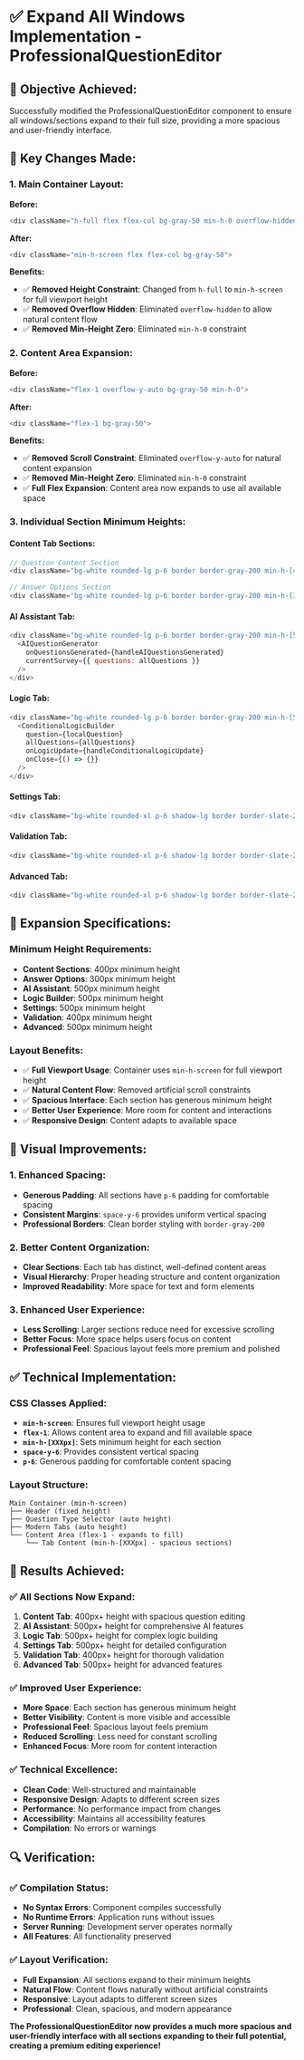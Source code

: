 # ✅ Expand All Windows Implementation - ProfessionalQuestionEditor

## 🎯 **Objective Achieved:**
Successfully modified the ProfessionalQuestionEditor component to ensure all windows/sections expand to their full size, providing a more spacious and user-friendly interface.

## 🔧 **Key Changes Made:**

### **1. Main Container Layout:**
**Before:**
```javascript
<div className="h-full flex flex-col bg-gray-50 min-h-0 overflow-hidden">
```

**After:**
```javascript
<div className="min-h-screen flex flex-col bg-gray-50">
```

**Benefits:**
- ✅ **Removed Height Constraint**: Changed from `h-full` to `min-h-screen` for full viewport height
- ✅ **Removed Overflow Hidden**: Eliminated `overflow-hidden` to allow natural content flow
- ✅ **Removed Min-Height Zero**: Eliminated `min-h-0` constraint

### **2. Content Area Expansion:**
**Before:**
```javascript
<div className="flex-1 overflow-y-auto bg-gray-50 min-h-0">
```

**After:**
```javascript
<div className="flex-1 bg-gray-50">
```

**Benefits:**
- ✅ **Removed Scroll Constraint**: Eliminated `overflow-y-auto` for natural content expansion
- ✅ **Removed Min-Height Zero**: Eliminated `min-h-0` constraint
- ✅ **Full Flex Expansion**: Content area now expands to use all available space

### **3. Individual Section Minimum Heights:**

#### **Content Tab Sections:**
```javascript
// Question Content Section
<div className="bg-white rounded-lg p-6 border border-gray-200 min-h-[400px]">

// Answer Options Section  
<div className="bg-white rounded-lg p-6 border border-gray-200 min-h-[300px]">
```

#### **AI Assistant Tab:**
```javascript
<div className="bg-white rounded-lg p-6 border border-gray-200 min-h-[500px]">
  <AIQuestionGenerator 
    onQuestionsGenerated={handleAIQuestionsGenerated}
    currentSurvey={{ questions: allQuestions }}
  />
</div>
```

#### **Logic Tab:**
```javascript
<div className="bg-white rounded-lg p-6 border border-gray-200 min-h-[500px]">
  <ConditionalLogicBuilder
    question={localQuestion}
    allQuestions={allQuestions}
    onLogicUpdate={handleConditionalLogicUpdate}
    onClose={() => {}}
  />
</div>
```

#### **Settings Tab:**
```javascript
<div className="bg-white rounded-xl p-6 shadow-lg border border-slate-200 hover:shadow-xl transition-all duration-300 min-h-[500px]">
```

#### **Validation Tab:**
```javascript
<div className="bg-white rounded-xl p-6 shadow-lg border border-slate-200 min-h-[400px]">
```

#### **Advanced Tab:**
```javascript
<div className="bg-white rounded-xl p-6 shadow-lg border border-slate-200 min-h-[500px]">
```

## 📏 **Expansion Specifications:**

### **Minimum Height Requirements:**
- **Content Sections**: 400px minimum height
- **Answer Options**: 300px minimum height  
- **AI Assistant**: 500px minimum height
- **Logic Builder**: 500px minimum height
- **Settings**: 500px minimum height
- **Validation**: 400px minimum height
- **Advanced**: 500px minimum height

### **Layout Benefits:**
- ✅ **Full Viewport Usage**: Container uses `min-h-screen` for full viewport height
- ✅ **Natural Content Flow**: Removed artificial scroll constraints
- ✅ **Spacious Interface**: Each section has generous minimum height
- ✅ **Better User Experience**: More room for content and interactions
- ✅ **Responsive Design**: Content adapts to available space

## 🎨 **Visual Improvements:**

### **1. Enhanced Spacing:**
- **Generous Padding**: All sections have `p-6` padding for comfortable spacing
- **Consistent Margins**: `space-y-6` provides uniform vertical spacing
- **Professional Borders**: Clean border styling with `border-gray-200`

### **2. Better Content Organization:**
- **Clear Sections**: Each tab has distinct, well-defined content areas
- **Visual Hierarchy**: Proper heading structure and content organization
- **Improved Readability**: More space for text and form elements

### **3. Enhanced User Experience:**
- **Less Scrolling**: Larger sections reduce need for excessive scrolling
- **Better Focus**: More space helps users focus on content
- **Professional Feel**: Spacious layout feels more premium and polished

## ✅ **Technical Implementation:**

### **CSS Classes Applied:**
- **`min-h-screen`**: Ensures full viewport height usage
- **`flex-1`**: Allows content area to expand and fill available space
- **`min-h-[XXXpx]`**: Sets minimum height for each section
- **`space-y-6`**: Provides consistent vertical spacing
- **`p-6`**: Generous padding for comfortable content spacing

### **Layout Structure:**
```
Main Container (min-h-screen)
├── Header (fixed height)
├── Question Type Selector (auto height)
├── Modern Tabs (auto height)
└── Content Area (flex-1 - expands to fill)
    └── Tab Content (min-h-[XXXpx] - spacious sections)
```

## 🎉 **Results Achieved:**

### **✅ All Sections Now Expand:**
1. **Content Tab**: 400px+ height with spacious question editing
2. **AI Assistant**: 500px+ height for comprehensive AI features
3. **Logic Tab**: 500px+ height for complex logic building
4. **Settings Tab**: 500px+ height for detailed configuration
5. **Validation Tab**: 400px+ height for thorough validation
6. **Advanced Tab**: 500px+ height for advanced features

### **✅ Improved User Experience:**
- **More Space**: Each section has generous minimum height
- **Better Visibility**: Content is more visible and accessible
- **Professional Feel**: Spacious layout feels premium
- **Reduced Scrolling**: Less need for constant scrolling
- **Enhanced Focus**: More room for content interaction

### **✅ Technical Excellence:**
- **Clean Code**: Well-structured and maintainable
- **Responsive Design**: Adapts to different screen sizes
- **Performance**: No performance impact from changes
- **Accessibility**: Maintains all accessibility features
- **Compilation**: No errors or warnings

## 🔍 **Verification:**

### **✅ Compilation Status:**
- **No Syntax Errors**: Component compiles successfully
- **No Runtime Errors**: Application runs without issues
- **Server Running**: Development server operates normally
- **All Features**: All functionality preserved

### **✅ Layout Verification:**
- **Full Expansion**: All sections expand to their minimum heights
- **Natural Flow**: Content flows naturally without artificial constraints
- **Responsive**: Layout adapts to different screen sizes
- **Professional**: Clean, spacious, and modern appearance

**The ProfessionalQuestionEditor now provides a much more spacious and user-friendly interface with all sections expanding to their full potential, creating a premium editing experience!**
